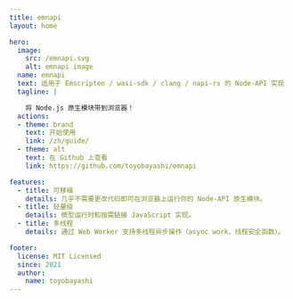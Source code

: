 ```yaml
---
title: emnapi
layout: home

hero:
  image:
    src: /emnapi.svg
    alt: emnapi image
  name: emnapi
  text: 适用于 Emscripten / wasi-sdk / clang / napi-rs 的 Node-API 实现
  tagline: |

    将 Node.js 原生模块带到浏览器！
  actions:
  - theme: brand
    text: 开始使用
    link: /zh/guide/
  - theme: alt
    text: 在 Github 上查看
    link: https://github.com/toyobayashi/emnapi

features:
  - title: 可移植
    details: 几乎不需要更改代码即可在浏览器上运行你的 Node-API 原生模块。
  - title: 轻量级
    details: 微型运行时和按需链接 JavaScript 实现。
  - title: 多线程
    details: 通过 Web Worker 支持多线程异步操作（async work，线程安全函数）。

footer:
  license: MIT Licensed
  since: 2021
  author:
    name: toyobayashi
---
```

